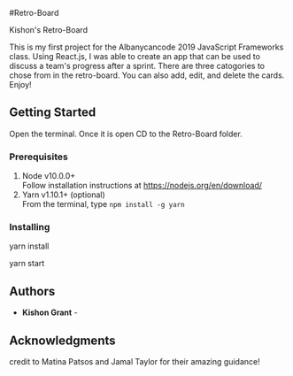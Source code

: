 #Retro-Board

Kishon's Retro-Board

This is my first project for the Albanycancode 2019 JavaScript Frameworks class. Using React.js, I was able to create an app that can be used to discuss a team's progress after a sprint. There are three catogories to chose from in the retro-board. You can also add, edit, and delete the cards. Enjoy!

## Getting Started

Open the terminal. Once it is open CD to the Retro-Board folder.

### Prerequisites

1. Node v10.0.0+  
   Follow installation instructions at https://nodejs.org/en/download/
2. Yarn v1.10.1+ (optional)  
   From the terminal, type `npm install -g yarn`

### Installing

yarn install

yarn start

## Authors

- **Kishon Grant** -

## Acknowledgments

credit to Matina Patsos and Jamal Taylor for their amazing guidance!
